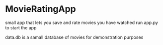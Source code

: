 # MovieRatingApp
small app that lets you save and rate movies you have watched
run app.py to start the app

data.db is a samall database of movies for demonstration purposes
